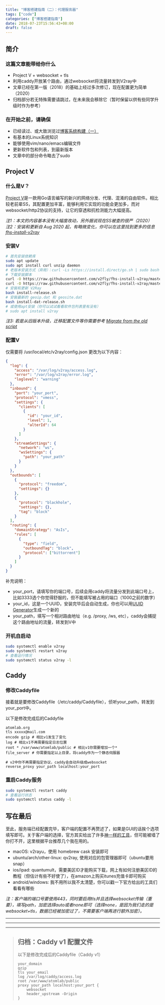 ```yaml
---
title: "博客搭建指南（二）：代理服务器"
tags: ["code"]
categories: ["博客搭建指南"]
date: 2018-07-23T15:56:43+08:00
draft: false
---
```


## 简介

### 这篇文章能带给你什么

* Project V + websocket + tls
* 利用caddy开放某个路由，通过websocket将流量转发到V2ray中
* 文章已经在第一版（2018）的基础上经过多次修订，现在配置更为简单（2020）
* 归档部分若无特殊需要请跳过，在未来我会移除它（暂时保留以供有些同学升级时作为参考）

### 在开始之前，请确保

* 已经读过、或大致浏览过[博客系统构建（一）](/post/ladder/build-blog/)
* 有基本的Linux系统知识
* 能够使用vim/nano/emacs编辑文件
* 更新软件包和列表，到最新版本
* 文章中的部分命令略去了sudo

## Project V

### 什么是V？

[Project V](https://www.v2ray.com/)是一款用Go语言编写的新兴的网络分发、代理、混淆的自由软件。相比较老前辈SS，其配置更加丰富，能够利用它实现的功能会更加多，而对websocket/http2协议的支持，让它的穿透和抗检测能力大幅提高。

*注1：本文的内容基本没有大幅度改动，另外据说现在SS被查的很严（2020）*  
*注2：安装和更新自 Aug 2020 起，有略微变化，你可以在这里找到更多的信息 [fhs-install-v2ray](https://github.com/v2fly/fhs-install-v2ray)*

### 安装V

``` bash
# 首先安装依赖库
sudo apt update
sudo apt install curl unzip daemon
# 老版本安装方式（弃用）：curl -Ls https://install.direct/go.sh | sudo bash
# 下载安装脚本
curl -O https://raw.githubusercontent.com/v2fly/fhs-install-v2ray/master/install-release.sh
curl -O https://raw.githubusercontent.com/v2fly/fhs-install-v2ray/master/install-dat-release.sh
# 安裝和更新 V2Ray
bash install-release.sh
# 安裝最新的 geoip.dat 和 geosite.dat
bash install-dat-release.sh
# 或使用apt安装（你可以试试看看软件包列表里有没有）
# sudo apt install v2ray
```

*注3: 若是从旧版本升级，迁移配置文件等你需要参考 [Migrate from the old script](https://github.com/v2fly/fhs-install-v2ray/wiki/Migrate-from-the-old-script-to-this)*

### 配置V

仅需要将 /usr/local/etc/v2ray/config.json 更改为以下内容：

``` json
{
  "log": {
    "access": "/var/log/v2ray/access.log",
    "error": "/var/log/v2ray/error.log",
    "loglevel": "warning"
  },
  "inbound": {
    "port": "your_port",
    "protocol": "vmess",
    "settings": {
      "clients": [
        {
          "id": "your_id",
          "level": 1,
          "alterId": 64
        }
      ]
    },
    "streamSettings": {
      "network": "ws",
      "wsSettings": {
        "path": "your_path"
      }
    }
  },
  "outbounds": [
    {
      "protocol": "freedom",
      "settings": {}
    },
    {
      "protocol": "blackhole",
      "settings": {},
      "tag": "block"
    }
  ],
  "routing": {
    "domainStrategy": "AsIs",
    "rules": [
      {
        "type": "field",
        "outboundTag": "block",
        "protocol": ["bittorrent"]
      }
    ]
  }
}
```

补充说明：

* your_port，请填写你的端口号，后续会用caddy将流量分发到此端口号上，比如3333选个你觉得舒服的，但不能填写被占用的端口（1000之前的数字）
* your_id，这是一个UUID，安装完毕后会自动生成，你也可以用[UUID Generator](https://www.uuidgenerator.net/)生成一个新的
* your_path，填写一个相对路由地址（e.g. /proxy, /ws, etc），caddy会捕捉这个路由地址的流量，转发到V中

### 开机自启动

``` bash
sudo systemctl enable v2ray
sudo systemctl restart v2ray
# 查看运行情况
sudo systemctl status v2ray -l
```

## Caddy

### 修改Caddyfile

接着就是要修改Caddyfile（/etc/caddy/Caddyfile），侦听your_path，转发到your_port中。

以下是修改完成后的Caddyfile

```
atomlab.org
tls xxxxx@mail.com
encode gzip # 相比v1发生了变化
log # 相比v1不再需要指定日志位置
root * /var/www/atomlab/public # 相比v1你需要增加一个*
file_server # 你需要指定以上目录，将caddy作为一个静态伺服器

# v2中你不再需要指定协议，caddy会自动升级成websocket
reverse_proxy your_path localhost:your_port 
```

### 重启Caddy服务

``` bash
sudo systemctl restart caddy
# 查看运行状态
sudo systemctl status caddy -l
```

## 写在最后

至此，服务端已经配置完毕，客户端的配置不再赘述了，如果是GUI的话挨个选项填写即可。关于客户端的选择，官方其实给出了许多[神一样的工具](https://www.v2ray.com/awesome/tools.html)，但可能被墙了你打不开，这里根据平台推荐几个我在用的。

* macOS: v2rayu，使用 homebrew cask 安装即可
* ubuntu/arch/other-linux: qv2ray, 使用对应的包管理器即可（ubuntu要用snap）
* ios/ipad: quantumult，需要美区ID才能购买下载，网上有如何注册美区ID的教程（但估计有些不好使了），在amazon上购买itunes充值卡即可购买
* android/windows: 我不用所以我不太清楚，你可以戳一下官方给出的工具们看看有哪些

*注：客户端的端口号要使用443，同时要启用tls并且选择websocket传输（重要），填写path，加密选择auto或者none即可（选择none，是因为我们走的是websocket+tls，数据已经被加密过了，不需要客户端再进行额外加密）。*

---
---
---

> ## 归档：Caddy v1 配置文件
> 
> 以下是修改完成后的Caddyfile（Caddy v1）
> 
> ```
> your_domain
> gzip
> tls your_email
> log /var/log/caddy/access.log
> root /var/www/atomlab/public
> proxy your_path localhost:your_port {
>     websocket
>     header_upstream -Origin
> }
> ```
